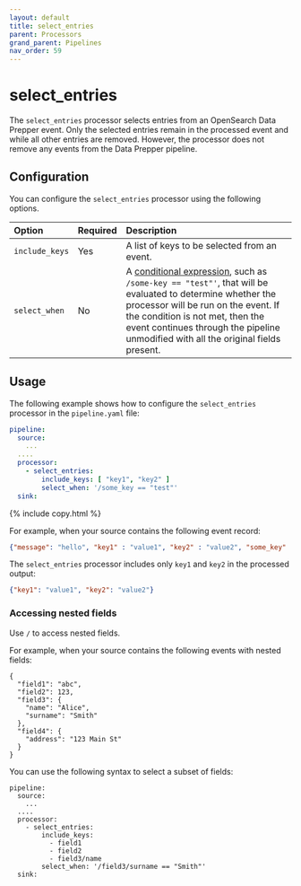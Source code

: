 ```yaml
---
layout: default
title: select_entries
parent: Processors
grand_parent: Pipelines
nav_order: 59
---
```


# select_entries

The `select_entries` processor selects entries from an OpenSearch Data Prepper event.
Only the selected entries remain in the processed event and while all other entries are removed. However, the processor does not remove any events from the Data Prepper pipeline.

## Configuration

You can configure the `select_entries` processor using the following options.

| Option | Required | Description |
| :--- | :--- | :--- |
| `include_keys` | Yes | A list of keys to be selected from an event. |
| `select_when` | No | A [conditional expression]({{site.url}}{{site.baseurl}}/data-prepper/pipelines/expression-syntax/), such as `/some-key == "test"'`, that will be evaluated to determine whether the processor will be run on the event. If the condition is not met, then the event continues through the pipeline unmodified with all the original fields present. |

## Usage

The following example shows how to configure the `select_entries` processor in the `pipeline.yaml` file:

```yaml
pipeline:
  source:
    ...
  ....  
  processor:
    - select_entries:
        include_keys: [ "key1", "key2" ]
        select_when: '/some_key == "test"'
  sink:
```
{% include copy.html %}


For example, when your source contains the following event record:

```json
{"message": "hello", "key1" : "value1", "key2" : "value2", "some_key" : "test"}
```

The `select_entries` processor includes only `key1` and `key2` in the processed output:

```json
{"key1": "value1", "key2": "value2"}
```

### Accessing nested fields

Use `/` to access nested fields.

For example, when your source contains the following events with nested fields:

```
{
  "field1": "abc",
  "field2": 123,
  "field3": {
    "name": "Alice",
    "surname": "Smith"
  },
  "field4": {
    "address": "123 Main St"
  }
}
```

You can use the following syntax to select a subset of fields:

```
pipeline:
  source:
    ...
  ....  
  processor:
    - select_entries:
        include_keys:
          - field1
          - field2
          - field3/name
        select_when: '/field3/surname == "Smith"'
  sink:
```

